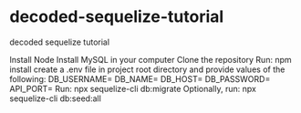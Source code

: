 # decoded-sequelize-tutorial
decoded sequelize tutorial

Install Node
Install MySQL in your computer
Clone the repository 
Run: npm install
create a .env file in project root directory and provide values of the following: 
    DB_USERNAME=
    DB_NAME=
    DB_HOST=
    DB_PASSWORD=
    API_PORT=
Run: npx sequelize-cli db:migrate
Optionally, run: npx sequelize-cli db:seed:all
